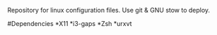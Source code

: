 Repository for linux configuration files. Use git & GNU stow to deploy.

#Dependencies
*X11
*i3-gaps
*Zsh
*urxvt
